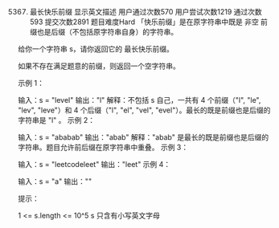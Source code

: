 5367. 最长快乐前缀 显示英文描述 
用户通过次数570
用户尝试次数1219
通过次数593
提交次数2891
题目难度Hard
「快乐前缀」是在原字符串中既是 非空 前缀也是后缀（不包括原字符串自身）的字符串。

给你一个字符串 s，请你返回它的 最长快乐前缀。

如果不存在满足题意的前缀，则返回一个空字符串。

 

示例 1：

输入：s = "level"
输出："l"
解释：不包括 s 自己，一共有 4 个前缀（"l", "le", "lev", "leve"）和 4 个后缀（"l", "el", "vel", "evel"）。最长的既是前缀也是后缀的字符串是 "l" 。
示例 2：

输入：s = "ababab"
输出："abab"
解释："abab" 是最长的既是前缀也是后缀的字符串。题目允许前后缀在原字符串中重叠。
示例 3：

输入：s = "leetcodeleet"
输出："leet"
示例 4：

输入：s = "a"
输出：""
 

提示：

1 <= s.length <= 10^5
s 只含有小写英文字母
